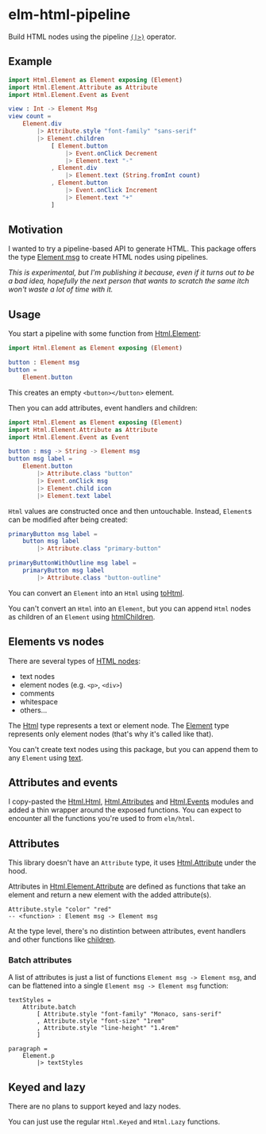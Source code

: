 # elm-html-pipeline

Build HTML nodes using the pipeline [`(|>)`](http://package.elm-lang.org/packages/elm-lang/core/3.0.0/Basics#|>)
operator.

## Example

```elm
import Html.Element as Element exposing (Element)
import Html.Element.Attribute as Attribute
import Html.Element.Event as Event

view : Int -> Element Msg
view count =
    Element.div
        |> Attribute.style "font-family" "sans-serif"
        |> Element.children
            [ Element.button
                |> Event.onClick Decrement
                |> Element.text "-"
            , Element.div
                |> Element.text (String.fromInt count)
            , Element.button
                |> Event.onClick Increment
                |> Element.text "+"
            ]
```

## Motivation

I wanted to try a pipeline-based API to generate HTML.
This package offers the type [Element msg](Html.Element#Element) to create HTML
nodes using pipelines.

_This is experimental, but I'm publishing it because, even if it turns out to be a bad idea,
hopefully the next person that wants to scratch the same itch won't waste a lot of time with it._


## Usage

You start a pipeline with some function from [Html.Element](Html.Element):

```elm
import Html.Element as Element exposing (Element)

button : Element msg
button =
    Element.button
```

This creates an empty `<button></button>` element.

Then you can add attributes, event handlers and children:

```elm
import Html.Element as Element exposing (Element)
import Html.Element.Attribute as Attribute
import Html.Element.Event as Event

button : msg -> String -> Element msg
button msg label =
    Element.button
        |> Attribute.class "button"
        |> Event.onClick msg
        |> Element.child icon
        |> Element.text label
```

`Html` values are constructed once and then untouchable.
Instead, `Element`s can be modified after being created:

```elm
primaryButton msg label =
    button msg label
        |> Attribute.class "primary-button"

primaryButtonWithOutline msg label =
    primaryButton msg label
        |> Attribute.class "button-outline"
```

You can convert an `Element` into an `Html` using [toHtml](Html.Element#toHtml).

You can't convert an `Html` into an `Element`, but you can append `Html` nodes as children of an
`Element` using [htmlChildren](Html.Element#htmlChildren).

## Elements vs nodes

There are several types of [HTML nodes](https://developer.mozilla.org/en-US/docs/Web/API/Node/nodeType):

- text nodes
- element nodes (e.g. `<p>`, `<div>`)
- comments
- whitespace
- others…

The [Html](https://package.elm-lang.org/packages/elm/html/latest/Html#Html)
type represents a text or element node. The [Element](Html.Element#Element) type represents
only element nodes (that's why it's called like that).

You can't create text nodes using this package, but you can append them to any `Element`
using [text](Html.Element#text).

## Attributes and events

I copy-pasted the [Html.Html](https://package.elm-lang.org/packages/elm/html/latest/Html),
[Html.Attributes](https://package.elm-lang.org/packages/elm/html/latest/Html-Attributes)
and [Html.Events](https://package.elm-lang.org/packages/elm/html/latest/Html-Events) modules and
added a thin wrapper around the exposed functions. You can expect to encounter all the functions
you're used to from `elm/html`.

## Attributes

This library doesn't have an `Attribute` type, it uses
[Html.Attribute](https://package.elm-lang.org/packages/elm/html/latest/Html#Attribute) under
the hood.

Attributes in [Html.Element.Attribute](Html.Element.Attribute) are defined as functions
that take an element and return a new element with the added attribute(s).

```
Attribute.style "color" "red"
-- <function> : Element msg -> Element msg
```

At the type level, there's no distintion between attributes, event handlers and other
functions like [children](Html.Element.children).

### Batch attributes

A list of attributes is just a list of functions `Element msg -> Element msg`, and can be
flattened into a single `Element msg -> Element msg` function:

```
textStyles =
    Attribute.batch
        [ Attribute.style "font-family" "Monaco, sans-serif"
        , Attribute.style "font-size" "1rem"
        , Attribute.style "line-height" "1.4rem"
        ]

paragraph =
    Element.p
        |> textStyles

```

## Keyed and lazy

There are no plans to support keyed and lazy nodes.

You can just use the regular `Html.Keyed` and `Html.Lazy` functions.

